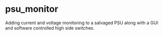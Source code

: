 # psu_monitor

Adding current and voltage monitoring to a salvaged PSU along with a GUI and software controlled high side switches.
